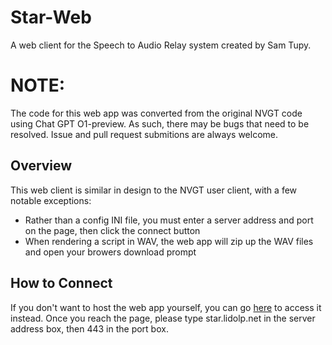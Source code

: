 # Star-Web

A web client for the Speech to Audio Relay system created by Sam Tupy.

# **NOTE**:

The code for this web app was converted from the original NVGT code using Chat GPT O1-preview. As such, there may be bugs that need to be resolved. Issue and pull request submitions are always welcome.

## Overview

This web client is similar in design to the NVGT user client, with a few notable exceptions:

* Rather than a config INI file, you must enter a server address and port on the page, then click the connect button
* When rendering a script in WAV, the web app will zip up the WAV files and open your browers download prompt

## How to Connect

If you don't want to host the web app yourself, you can go [here](https://dangero2000.github.io/Star-Web/) to access it instead. Once you reach the page, please type star.lidolp.net in the server address box, then 443 in the port box.